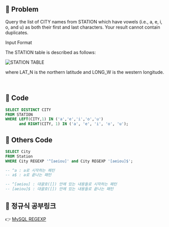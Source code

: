 ## 📌 Problem
Query the list of CITY names from STATION which have vowels (i.e., a, e, i, o, and u) as both their first and last characters. Your result cannot contain duplicates.

Input Format

The STATION table is described as follows:

![STATION TABLE](image/2021-02-21-20-10-15.png)

where LAT_N is the northern latitude and LONG_W is the western longitude.

</br>

## 📌 Code
```sql
SELECT DISTINCT CITY
FROM STATION
WHERE LEFT(CITY,1) IN ('a','e','i','o','u') 
      and RIGHT(CITY, 1) IN ('a', 'e', 'i', 'o', 'u');
```

## 📌 Others Code
```sql
SELECT City
FROM Station
WHERE City REGEXP '^[aeiou]' and City REGEXP '[aeiou]$';

-- ^a : a로 시작하는 패턴
-- a$ : a로 끝나는 패턴

-- ^[aeiou] : 대괄호([]) 안에 있는 내용들로 시작하는 패턴
-- [aeiou]$ : 대괄호([]) 안에 있는 내용들로 끝나는 패턴
```

## 📌 정규식 공부링크
👉 [MySQL REGEXP](https://codingdog.tistory.com/entry/mysql-regexp-%EB%B3%B5%EC%9E%A1%ED%95%9C-%ED%8C%A8%ED%84%B4-%EB%A7%A4%EC%B9%AD%EC%9D%84-%ED%95%B4-%EB%B4%85%EC%8B%9C%EB%8B%A4)